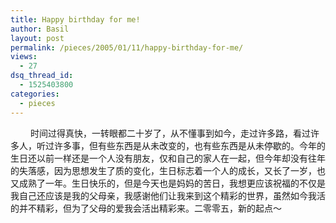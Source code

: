 ```yaml
---
title: Happy birthday for me!
author: Basil
layout: post
permalink: /pieces/2005/01/11/happy-birthday-for-me/
views:
  - 27
dsq_thread_id:
  - 1525403800
categories:
  - pieces
---
```

　　 时间过得真快，一转眼都二十岁了，从不懂事到如今，走过许多路，看过许多人，听过许多事，但有些东西是从未改变的，也有些东西是从未停歇的。今年的生日还以前一样还是一个人没有朋友，仅和自己的家人在一起，但今年却没有往年的失落感，因为思想发生了质的变化，生日标志着一个人的成长，又长了一岁，也又成熟了一年。生日快乐的，但是今天也是妈妈的苦日，我想更应该祝福的不仅是我自己还应该是我的父母亲，我感谢他们让我来到这个精彩的世界，虽然如今我活的并不精彩，但为了父母的爱我会活出精彩来。二零零五，新的起点～
